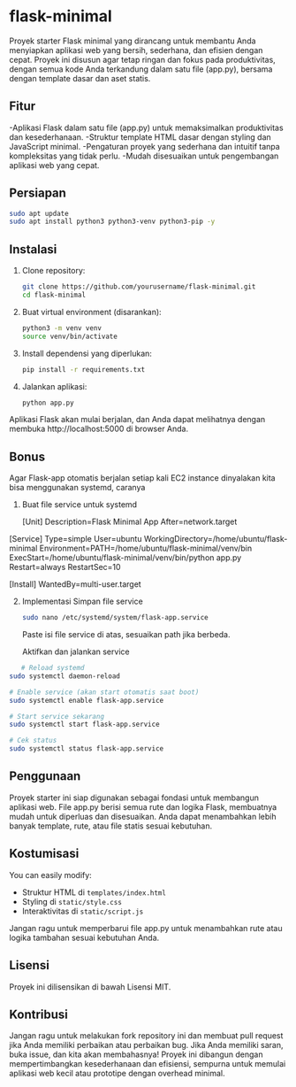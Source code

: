 # flask-minimal

Proyek starter Flask minimal yang dirancang untuk membantu Anda menyiapkan aplikasi web yang bersih, sederhana, dan efisien dengan cepat. Proyek ini disusun agar tetap ringan dan fokus pada produktivitas, dengan semua kode Anda terkandung dalam satu file (app.py), bersama dengan template dasar dan aset statis.


## Fitur
-Aplikasi Flask dalam satu file (app.py) untuk memaksimalkan produktivitas dan kesederhanaan.
-Struktur template HTML dasar dengan styling dan JavaScript minimal.
-Pengaturan proyek yang sederhana dan intuitif tanpa kompleksitas yang tidak perlu.
-Mudah disesuaikan untuk pengembangan aplikasi web yang cepat.


## Persiapan
```bash
sudo apt update
sudo apt install python3 python3-venv python3-pip -y
```

## Instalasi

1. Clone repository:
   ```bash
   git clone https://github.com/yourusername/flask-minimal.git
   cd flask-minimal
   ```

2. Buat virtual environment (disarankan):
   ```bash
   python3 -m venv venv
   source venv/bin/activate
   ```

3. Install dependensi yang diperlukan:
   ```bash
   pip install -r requirements.txt
   ```

4. Jalankan aplikasi:
   ```bash
   python app.py
   ```

   

Aplikasi Flask akan mulai berjalan, dan Anda dapat melihatnya dengan membuka http://localhost:5000 di browser Anda.


## Bonus

Agar Flask-app otomatis berjalan setiap kali EC2 instance dinyalakan kita bisa menggunakan systemd, caranya
1. Buat file service untuk systemd
 
   [Unit]
Description=Flask Minimal App
After=network.target

[Service]
Type=simple
User=ubuntu
WorkingDirectory=/home/ubuntu/flask-minimal
Environment=PATH=/home/ubuntu/flask-minimal/venv/bin
ExecStart=/home/ubuntu/flask-minimal/venv/bin/python app.py
Restart=always
RestartSec=10

[Install]
WantedBy=multi-user.target

2. Implementasi
   Simpan file service
   ```bash
   sudo nano /etc/systemd/system/flask-app.service
   ```
   Paste isi file service di atas, sesuaikan path jika berbeda.

   Aktifkan dan jalankan service

```bash
   # Reload systemd
sudo systemctl daemon-reload

# Enable service (akan start otomatis saat boot)
sudo systemctl enable flask-app.service

# Start service sekarang
sudo systemctl start flask-app.service

# Cek status
sudo systemctl status flask-app.service
```

## Penggunaan

Proyek starter ini siap digunakan sebagai fondasi untuk membangun aplikasi web. File app.py berisi semua rute dan logika Flask, membuatnya mudah untuk diperluas dan disesuaikan. Anda dapat menambahkan lebih banyak template, rute, atau file statis sesuai kebutuhan.

## Kostumisasi
You can easily modify:

 - Struktur HTML di `templates/index.html`
 - Styling di `static/style.css`
 - Interaktivitas di `static/script.js`

Jangan ragu untuk memperbarui file app.py untuk menambahkan rute atau logika tambahan sesuai kebutuhan Anda.

## Lisensi
Proyek ini dilisensikan di bawah Lisensi MIT.

## Kontribusi
Jangan ragu untuk melakukan fork repository ini dan membuat pull request jika Anda memiliki perbaikan atau perbaikan bug. Jika Anda memiliki saran, buka issue, dan kita akan membahasnya!
Proyek ini dibangun dengan mempertimbangkan kesederhanaan dan efisiensi, sempurna untuk memulai aplikasi web kecil atau prototipe dengan overhead minimal.
